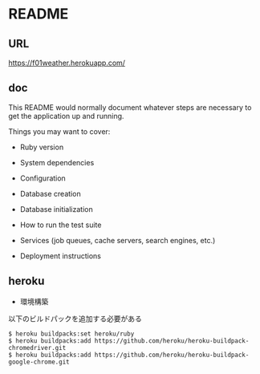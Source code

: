 # README

## URL

https://f01weather.herokuapp.com/

## doc

This README would normally document whatever steps are necessary to get the
application up and running.

Things you may want to cover:

* Ruby version

* System dependencies

* Configuration

* Database creation

* Database initialization

* How to run the test suite

* Services (job queues, cache servers, search engines, etc.)

* Deployment instructions

## heroku

- 環境構築

以下のビルドパックを追加する必要がある
```
$ heroku buildpacks:set heroku/ruby
$ heroku buildpacks:add https://github.com/heroku/heroku-buildpack-chromedriver.git
$ heroku buildpacks:add https://github.com/heroku/heroku-buildpack-google-chrome.git
```